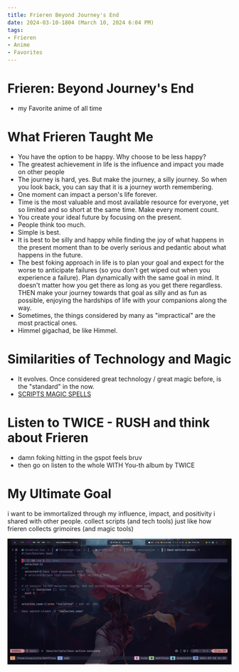 ```yaml
---
title: Frieren Beyond Journey's End
date: 2024-03-10-1804 (March 10, 2024 6:04 PM)
tags: 
- Frieren
- Anime
- Favorites
---
```


# Frieren: Beyond Journey's End
- my Favorite anime of all time


# What Frieren Taught Me
- You have the option to be happy. Why choose to be less happy?
- The greatest achievement in life is the influence and impact you made on other people
- The journey is hard, yes. But make the journey, a silly journey. So when you look back, you can say that it is a journey worth remembering.
- One moment can impact a person's life forever.
- Time is the most valuable and most available resource for everyone, yet so limited and so short at the same time. Make every moment count.
- You create your ideal future by focusing on the present.
- People think too much.
- Simple is best.
- It is best to be silly and happy while finding the joy of what happens in the present moment than to be overly serious and pedantic about what happens in the future.
- The best foking approach in life is to plan your goal and expect for the worse to anticipate failures (so you don't get wiped out when you experience a failure). Plan dynamically with the same goal in mind. It doesn't matter how you get there as long as you get there regardless. THEN make your journey towards that goal as silly and as fun as possible, enjoying the hardships of life with your companions along the way.
- Sometimes, the things considered by many as "impractical" are the most practical ones.
- Himmel gigachad, be like Himmel.


# Similarities of Technology and Magic
- It evolves. Once considered great technology / great magic before, is the "standard" in the now.
- [SCRIPTS MAGIC SPELLS](https://github.com/ejsadiarin/wizardry/tree/main/scripts-magic-spells)


# Listen to TWICE - RUSH and think about Frieren
- damn foking hitting in the gspot feels bruv
- then go on listen to the whole WITH You-th album by TWICE


# My Ultimate Goal
i want to be immortalized through my influence, impact, and positivity i shared with other people. 
collect scripts (and tech tools) just like how frieren collects grimoires (and magic tools)

![iconic](/2024-03-18_14-39.png)
